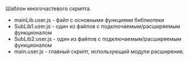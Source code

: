 Шаблон многочастевого скрипта.
* mainLib.user.js - файл с основными функциями библиотеки
* SubLib1.user.js - один из файлов с подключаемым/расширяемым функционалом
* SubLib2.user.js - один из файлов с подключаемым/расширяемым функционалом
* main.user.js - главный скрипт, использующий модули расширения.
